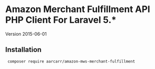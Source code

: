 Amazon Merchant Fulfillment API PHP Client For Laravel 5.*
=================================================
Version 2015-06-01

Installation
------------

     composer require aarcarr/amazon-mws-merchant-fulfillment

